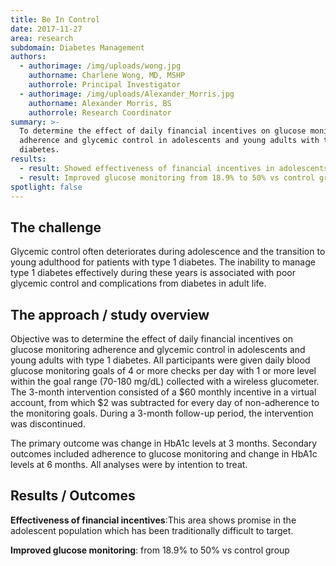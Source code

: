 ```yaml
---
title: Be In Control
date: 2017-11-27
area: research
subdomain: Diabetes Management
authors:
  - authorimage: /img/uploads/wong.jpg
    authorname: Charlene Wong, MD, MSHP
    authorrole: Principal Investigator
  - authorimage: /img/uploads/Alexander_Morris.jpg
    authorname: Alexander Morris, BS
    authorrole: Research Coordinator
summary: >-
  To determine the effect of daily financial incentives on glucose monitoring
  adherence and glycemic control in adolescents and young adults with type 1
  diabetes.
results:
  - result: Showed effectiveness of financial incentives in adolescents
  - result: Improved glucose monitoring from 18.9% to 50% vs control group
spotlight: false
---
```


## The challenge
Glycemic control often deteriorates during adolescence and the transition to young adulthood for patients with type 1 diabetes. The inability to manage type 1 diabetes effectively during these years is associated with poor glycemic control and complications from diabetes in adult life.


## The approach / study overview
Objective was to determine the effect of daily financial incentives on glucose monitoring adherence and glycemic control in adolescents and young adults with type 1 diabetes. All participants were given daily blood glucose monitoring goals of 4 or more checks per day with 1 or more level within the goal range (70-180 mg/dL) collected with a wireless glucometer. The 3-month intervention consisted of a $60 monthly incentive in a virtual account, from which $2 was subtracted for every day of non-adherence to the monitoring goals. During a 3-month follow-up period, the intervention was discontinued.

The primary outcome was change in HbA1c levels at 3 months. Secondary outcomes included adherence to glucose monitoring and change in HbA1c levels at 6 months. All analyses were by intention to treat.

## Results / Outcomes

**Effectiveness of financial incentives**:This area shows promise in the adolescent population which has been traditionally difficult to target.

**Improved glucose monitoring**: from 18.9% to 50% vs control group
